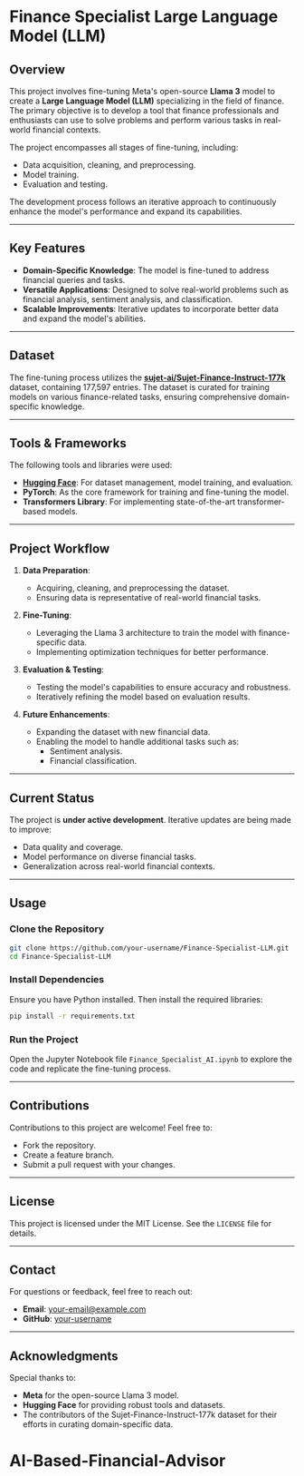 # Finance Specialist Large Language Model (LLM)

## Overview
This project involves fine-tuning Meta's open-source **Llama 3** model to create a **Large Language Model (LLM)** specializing in the field of finance. The primary objective is to develop a tool that finance professionals and enthusiasts can use to solve problems and perform various tasks in real-world financial contexts.

The project encompasses all stages of fine-tuning, including:
- Data acquisition, cleaning, and preprocessing.
- Model training.
- Evaluation and testing.

The development process follows an iterative approach to continuously enhance the model's performance and expand its capabilities.

---

## Key Features
- **Domain-Specific Knowledge**: The model is fine-tuned to address financial queries and tasks.
- **Versatile Applications**: Designed to solve real-world problems such as financial analysis, sentiment analysis, and classification.
- **Scalable Improvements**: Iterative updates to incorporate better data and expand the model's abilities.

---

## Dataset
The fine-tuning process utilizes the **[sujet-ai/Sujet-Finance-Instruct-177k](https://huggingface.co/datasets/sujet-ai/Sujet-Finance-Instruct-177k)** dataset, containing 177,597 entries. The dataset is curated for training models on various finance-related tasks, ensuring comprehensive domain-specific knowledge.

---

## Tools & Frameworks
The following tools and libraries were used:
- **[Hugging Face](https://huggingface.co/)**: For dataset management, model training, and evaluation.
- **PyTorch**: As the core framework for training and fine-tuning the model.
- **Transformers Library**: For implementing state-of-the-art transformer-based models.

---

## Project Workflow
1. **Data Preparation**:
   - Acquiring, cleaning, and preprocessing the dataset.
   - Ensuring data is representative of real-world financial tasks.

2. **Fine-Tuning**:
   - Leveraging the Llama 3 architecture to train the model with finance-specific data.
   - Implementing optimization techniques for better performance.

3. **Evaluation & Testing**:
   - Testing the model's capabilities to ensure accuracy and robustness.
   - Iteratively refining the model based on evaluation results.

4. **Future Enhancements**:
   - Expanding the dataset with new financial data.
   - Enabling the model to handle additional tasks such as:
     - Sentiment analysis.
     - Financial classification.

---

## Current Status
The project is **under active development**. Iterative updates are being made to improve:
- Data quality and coverage.
- Model performance on diverse financial tasks.
- Generalization across real-world financial contexts.

---

## Usage
### Clone the Repository
```bash
git clone https://github.com/your-username/Finance-Specialist-LLM.git
cd Finance-Specialist-LLM
```

### Install Dependencies
Ensure you have Python installed. Then install the required libraries:
```bash
pip install -r requirements.txt
```

### Run the Project
Open the Jupyter Notebook file `Finance_Specialist_AI.ipynb` to explore the code and replicate the fine-tuning process.

---

## Contributions
Contributions to this project are welcome! Feel free to:
- Fork the repository.
- Create a feature branch.
- Submit a pull request with your changes.

---

## License
This project is licensed under the MIT License. See the `LICENSE` file for details.

---

## Contact
For questions or feedback, feel free to reach out:
- **Email**: your-email@example.com
- **GitHub**: [your-username](https://github.com/your-username)

---

## Acknowledgments
Special thanks to:
- **Meta** for the open-source Llama 3 model.
- **Hugging Face** for providing robust tools and datasets.
- The contributors of the Sujet-Finance-Instruct-177k dataset for their efforts in curating domain-specific data.

# AI-Based-Financial-Advisor
